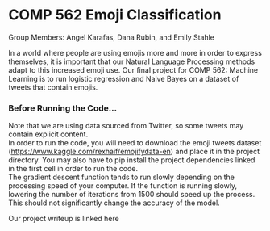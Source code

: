 # COMP 562 Emoji Classification

Group Members: Angel Karafas, Dana Rubin, and Emily Stahle

In a world where people are using emojis more and more in order to express themselves, it is important that our Natural Language Processing methods adapt to this increased emoji use. Our final project for COMP 562: Machine Learning is to run logistic regression and Naive Bayes on a dataset of tweets that contain emojis.

### Before Running the Code...

Note that we are using data sourced from Twitter, so some tweets may contain explicit content. <br>
In order to run the code, you will need to download the emoji tweets dataset (https://www.kaggle.com/rexhaif/emojifydata-en) and place it in the project directory. You may also have to pip install the project dependencies linked in the first cell in order to run the code. <br>
The gradient descent function tends to run slowly depending on the processing speed of your computer. If the function is running slowly, lowering the number of iterations from 1500 should speed up the process. This should not significantly change the accuracy of the model.

Our project writeup is linked here
